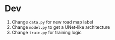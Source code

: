 # Dev
1. Change `data.py` for new road map label
2. Change `model.py` to get a UNet-like architecture
3. Change `train.py` for training logic